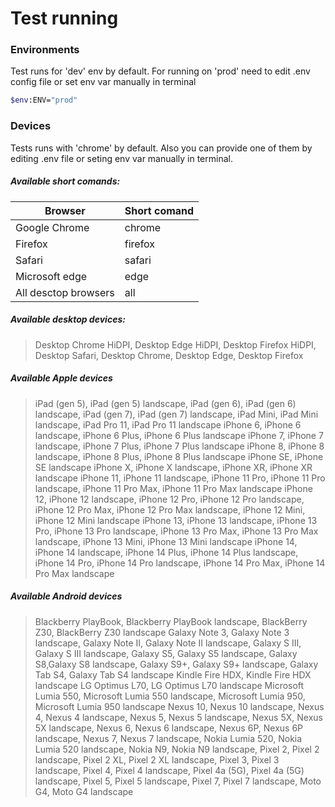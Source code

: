 # Test running
### Environments
Test runs for 'dev' env by default. For running on 'prod' need to edit .env config file or set env var manually in terminal
```sh
$env:ENV="prod"
```
### Devices
Tests runs with 'chrome' by default. Also you can provide one of them by editing .env file or seting env var manually in terminal.
##### Available short comands:
| Browser | Short comand |
| ----- | ------ |
| Google Chrome | chrome |
| Firefox | firefox |
| Safari | safari |
| Microsoft edge | edge |
| All desctop browsers | all |
##### Available desktop devices:
> Desktop Chrome HiDPI, Desktop Edge HiDPI, Desktop Firefox HiDPI, Desktop Safari, Desktop Chrome, Desktop Edge, Desktop Firefox

##### Available Apple devices
> iPad (gen 5), iPad (gen 5) landscape, iPad (gen 6), iPad (gen 6) landscape, iPad (gen 7), iPad (gen 7) landscape, iPad Mini, iPad Mini landscape, iPad Pro 11, iPad Pro 11 landscape
> iPhone 6, iPhone 6 landscape, iPhone 6 Plus, iPhone 6 Plus landscape
> iPhone 7, iPhone 7 landscape, iPhone 7 Plus, iPhone 7 Plus landscape
> iPhone 8, iPhone 8 landscape, iPhone 8 Plus, iPhone 8 Plus landscape
> iPhone SE, iPhone SE landscape
> iPhone X, iPhone X landscape, iPhone XR, iPhone XR landscape
> iPhone 11, iPhone 11 landscape, iPhone 11 Pro, iPhone 11 Pro landscape, iPhone 11 Pro Max, iPhone 11 Pro Max landscape
> iPhone 12, iPhone 12 landscape, iPhone 12 Pro, iPhone 12 Pro landscape, iPhone 12 Pro Max, iPhone 12 Pro Max landscape, iPhone 12 Mini, iPhone 12 Mini landscape
> iPhone 13, iPhone 13 landscape, iPhone 13 Pro, iPhone 13 Pro landscape, iPhone 13 Pro Max, iPhone 13 Pro Max landscape, iPhone 13 Mini, iPhone 13 Mini landscape
> iPhone 14, iPhone 14 landscape, iPhone 14 Plus, iPhone 14 Plus landscape, iPhone 14 Pro, iPhone 14 Pro landscape, iPhone 14 Pro Max, iPhone 14 Pro Max landscape

##### Available Android devices
> Blackberry PlayBook, Blackberry PlayBook landscape, BlackBerry Z30, BlackBerry Z30 landscape
> Galaxy Note 3, Galaxy Note 3 landscape, Galaxy Note II, Galaxy Note II landscape, Galaxy S III, Galaxy S III landscape, Galaxy S5, Galaxy S5 landscape, Galaxy S8,Galaxy S8 landscape, Galaxy S9+, Galaxy S9+ landscape, Galaxy Tab S4, Galaxy Tab S4 landscape
> Kindle Fire HDX, Kindle Fire HDX landscape
> LG Optimus L70, LG Optimus L70 landscape
> Microsoft Lumia 550, Microsoft Lumia 550 landscape, Microsoft Lumia 950, Microsoft Lumia 950 landscape
> Nexus 10, Nexus 10 landscape, Nexus 4, Nexus 4 landscape, Nexus 5, Nexus 5 landscape, Nexus 5X, Nexus 5X landscape, Nexus 6, Nexus 6 landscape, Nexus 6P, Nexus 6P landscape, Nexus 7, Nexus 7 landscape, 
> Nokia Lumia 520, Nokia Lumia 520 landscape, Nokia N9, Nokia N9 landscape,
> Pixel 2, Pixel 2 landscape, Pixel 2 XL, Pixel 2 XL landscape, Pixel 3, Pixel 3 landscape, Pixel 4, Pixel 4 landscape, Pixel 4a (5G), Pixel 4a (5G) landscape, Pixel 5, Pixel 5 landscape, Pixel 7, Pixel 7 landscape,
> Moto G4, Moto G4 landscape